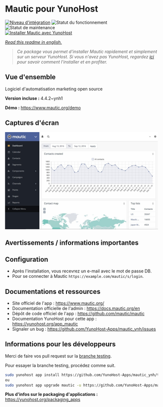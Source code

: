 <!--
N.B.: This README was automatically generated by https://github.com/YunoHost/apps/tree/master/tools/README-generator
It shall NOT be edited by hand.
-->

# Mautic pour YunoHost

[![Niveau d'intégration](https://dash.yunohost.org/integration/mautic.svg)](https://dash.yunohost.org/appci/app/mautic) ![Statut du fonctionnement](https://ci-apps.yunohost.org/ci/badges/mautic.status.svg) ![Statut de maintenance](https://ci-apps.yunohost.org/ci/badges/mautic.maintain.svg)  
[![Installer Mautic avec YunoHost](https://install-app.yunohost.org/install-with-yunohost.svg)](https://install-app.yunohost.org/?app=mautic)

*[Read this readme in english.](./README.md)*

> *Ce package vous permet d'installer Mautic rapidement et simplement sur un serveur YunoHost.
Si vous n'avez pas YunoHost, regardez [ici](https://yunohost.org/#/install) pour savoir comment l'installer et en profiter.*

## Vue d'ensemble

Logiciel d'automatisation marketing open source

**Version incluse :** 4.4.2~ynh1


**Démo :** https://www.mautic.org/demo

## Captures d'écran

![Capture d'écran de Mautic](./doc/screenshots/mautic-Screenshots.jpg)

## Avertissements / informations importantes

## Configuration

 * Après l'installation, vous recevrez un e-mail avec le mot de passe DB.
 * Pour se connecter à Mautic `https://example.com/mautic/s/login`.

## Documentations et ressources

* Site officiel de l'app : <https://www.mautic.org/>
* Documentation officielle de l'admin : <https://docs.mautic.org/en>
* Dépôt de code officiel de l'app : <https://github.com/mautic/mautic>
* Documentation YunoHost pour cette app : <https://yunohost.org/app_mautic>
* Signaler un bug : <https://github.com/YunoHost-Apps/mautic_ynh/issues>

## Informations pour les développeurs

Merci de faire vos pull request sur la [branche testing](https://github.com/YunoHost-Apps/mautic_ynh/tree/testing).

Pour essayer la branche testing, procédez comme suit.

``` bash
sudo yunohost app install https://github.com/YunoHost-Apps/mautic_ynh/tree/testing --debug
ou
sudo yunohost app upgrade mautic -u https://github.com/YunoHost-Apps/mautic_ynh/tree/testing --debug
```

**Plus d'infos sur le packaging d'applications :** <https://yunohost.org/packaging_apps>
